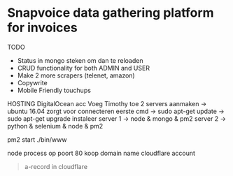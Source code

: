 # Snapvoice data gathering platform for invoices  

TODO  
- Status in mongo steken om dan te reloaden 
- CRUD functionality for both ADMIN and USER
- Make 2 more scrapers (telenet, amazon)
- Copywrite
- Mobile Friendly touchups


HOSTING
DigitalOcean acc
Voeg Timothy toe
2 servers aanmaken -> ubuntu 16.04 
zorgt voor connecteren
eerste cmd -> sudo apt-get update -> sudo apt-get upgrade
instaleer server 1 -> node & mongo & pm2 server 2 -> python & selenium & node & pm2

pm2 start ./bin/www


node process op poort 80
koop domain name
cloudflare account
>a-record in cloudflare
